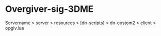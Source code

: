 # Overgiver-sig-3DME

Servername > server > resources > [dn-scripts] > dn-costom2 > client > opgiv.lua
